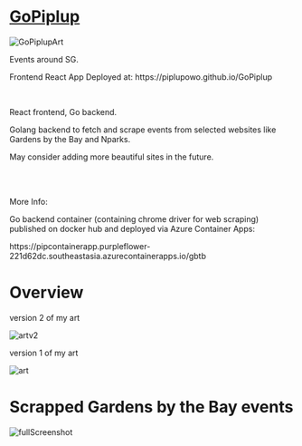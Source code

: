 # [GoPiplup](https://piplupowo.github.io/GoPiplup)

![GoPiplupArt](https://github.com/piplupOwo/GoPiplup/assets/82926705/8b37dc1f-a2de-4a14-ba28-475e336ccd06)

<p>Events around SG.</p> 
<p>Frontend React App Deployed at: https://piplupowo.github.io/GoPiplup</p>
<br/>
<p>React frontend, Go backend.</p>
<p>Golang backend to fetch and scrape events from selected websites like Gardens by the Bay and Nparks.</p>
<p>May consider adding more beautiful sites in the future.</p>
<br/>


<br/>
<p>More Info:</p>
<p>Go backend container (containing chrome driver for web scraping) published on docker hub and deployed via Azure Container Apps:</p>
<p>https://pipcontainerapp.purpleflower-221d62dc.southeastasia.azurecontainerapps.io/gbtb</p>


<h1> Overview </h1>
<p> version 2 of my art </p>

![artv2](https://github.com/piplupOwo/GoPiplup/assets/82926705/272201ed-a6b7-4223-8768-3d7b716aef23)

<p> version 1 of my art </p>

![art](https://github.com/piplupOwo/GoPiplup/assets/82926705/3f8bafa3-3fcf-43d1-8daf-fc3a35b9a230)

<h1>Scrapped Gardens by the Bay events</h1>

![fullScreenshot](https://github.com/piplupOwo/GoPiplup/assets/82926705/6cacb8a5-31ef-4049-976a-3e4c51f124f7)
